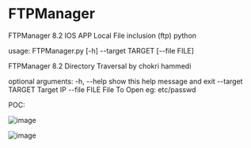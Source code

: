 # FTPManager
FTPManager 8.2 IOS APP Local File inclusion (ftp) python


usage: FTPManager.py [-h] --target TARGET [--file FILE]

FTPManager 8.2 Directory Traversal by chokri hammedi

optional arguments:
  -h, --help       show this help message and exit
  --target TARGET  Target IP
  --file FILE      File To Open eg: etc/passwd
  
POC: 

![image](https://user-images.githubusercontent.com/52697989/188726724-161a5220-bf03-4abf-8efb-74be08f8f9f5.png)

![image](https://user-images.githubusercontent.com/52697989/188727138-80a1b9ab-3abd-4dd1-a341-ff5d3174edfe.png)
